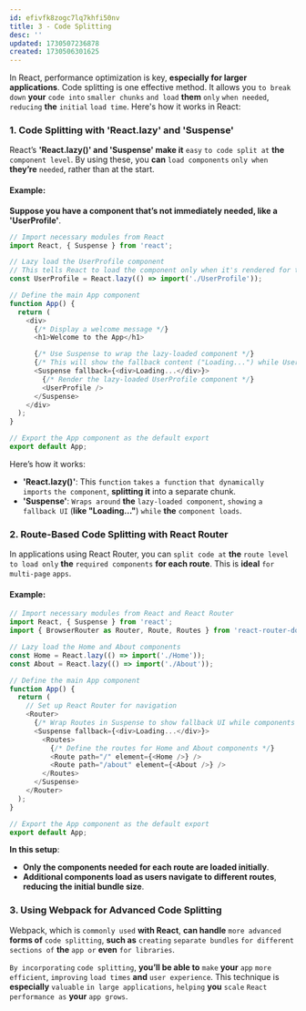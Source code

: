 ```yaml
---
id: efivfk8zogc7lq7khfi50nv
title: 3 - Code Splitting
desc: ''
updated: 1730507236878
created: 1730506301625
---
```


In React, performance optimization is key, **especially for larger applications**. Code splitting is one effective method. It allows you `to break down` **your** `code into` `smaller chunks` `and load` **them** `only` `when needed`, `reducing` **the** `initial` `load time`. Here's how it works in React:

### 1. **Code Splitting with 'React.lazy' and 'Suspense'**

React’s **'React.lazy()' and 'Suspense' make it** `easy` `to code split at` **the** `component level`. By using these, you **can** `load components` `only when` **they’re** `needed`, rather than at the start.

#### Example:

**Suppose you have a component that’s not immediately needed, like a 'UserProfile'**.

```javascript
// Import necessary modules from React
import React, { Suspense } from 'react';

// Lazy load the UserProfile component
// This tells React to load the component only when it's rendered for the first time
const UserProfile = React.lazy(() => import('./UserProfile'));

// Define the main App component
function App() {
  return (
    <div>
      {/* Display a welcome message */}
      <h1>Welcome to the App</h1>

      {/* Use Suspense to wrap the lazy-loaded component */}
      {/* This will show the fallback content ("Loading...") while UserProfile is loading */}
      <Suspense fallback={<div>Loading...</div>}>
        {/* Render the lazy-loaded UserProfile component */}
        <UserProfile />
      </Suspense>
    </div>
  );
}

// Export the App component as the default export
export default App;
```

Here’s how it works:

- **'React.lazy()'**: This `function` `takes` `a function` `that dynamically imports` `the component`, **splitting it** into a separate chunk.
- **'Suspense'**: `Wraps around` **the** `lazy-loaded component`, `showing` `a fallback UI` (**like "Loading..."**) `while` **the** `component loads`.

### 2. **Route-Based Code Splitting with React Router**

In applications using React Router, you can `split code at` **the** `route level` `to load only` **the** `required components` **for each route**. This is **ideal** `for multi-page` `apps`.

#### Example:

```javascript
// Import necessary modules from React and React Router
import React, { Suspense } from 'react';
import { BrowserRouter as Router, Route, Routes } from 'react-router-dom';

// Lazy load the Home and About components
const Home = React.lazy(() => import('./Home'));
const About = React.lazy(() => import('./About'));

// Define the main App component
function App() {
  return (
    // Set up React Router for navigation
    <Router>
      {/* Wrap Routes in Suspense to show fallback UI while components load */}
      <Suspense fallback={<div>Loading...</div>}>
        <Routes>
          {/* Define the routes for Home and About components */}
          <Route path="/" element={<Home />} />
          <Route path="/about" element={<About />} />
        </Routes>
      </Suspense>
    </Router>
  );
}

// Export the App component as the default export
export default App;
```

**In this setup**:

- **Only the components needed for each route are loaded initially**.
- **Additional components load as users navigate to different routes**, **reducing the initial bundle size**.

### 3. **Using Webpack for Advanced Code Splitting**

Webpack, which is `commonly used` **with React**, **can handle** `more advanced` **forms of** `code splitting`, **such as** `creating` `separate bundles` `for different sections of` **the** `app or` **even** `for libraries`.

`By incorporating` `code splitting`, **you’ll be able to** `make` **your** `app` `more efficient`, `improving` `load times` **and** `user experience`. This technique is **especially** `valuable` `in large applications`, `helping` **you** `scale` `React performance as` **your** `app grows`.